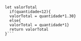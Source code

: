 ```function calculaPrecoTotal(quantidade) {
let valorTotal
  if(quantidade<12){
  valorTotal = quantidade*1.30}
  else{
  valorTotal = quantidade*1}
  return valorTotal
}```